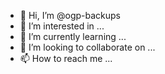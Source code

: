 - 👋 Hi, I’m @ogp-backups
- 👀 I’m interested in ...
- 🌱 I’m currently learning ...
- 💞️ I’m looking to collaborate on ...
- 📫 How to reach me ...

<!---
ogp-backups/ogp-backups is a ✨ special ✨ repository because its `README.md` (this file) appears on your GitHub profile.
You can click the Preview link to take a look at your changes.
--->

